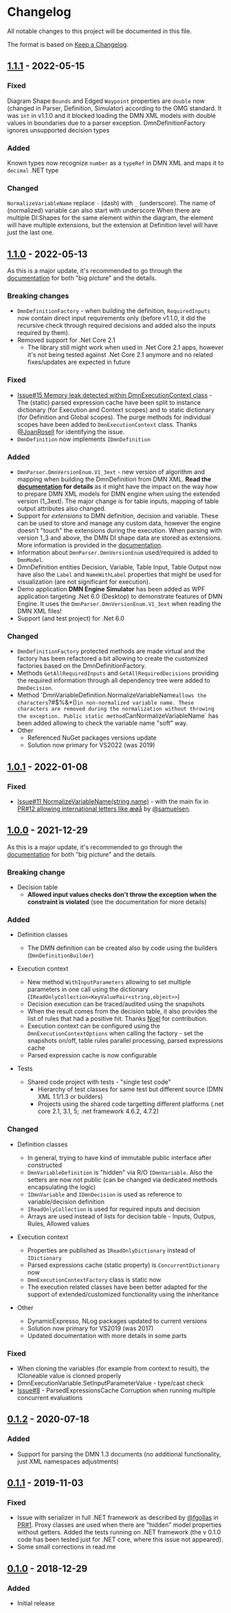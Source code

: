 # Changelog #
All notable changes to this project will be documented in this file.

The format is based on [Keep a Changelog](https://keepachangelog.com/en/1.0.0/).
## [1.1.1] - 2022-05-15 ##

### Fixed ###
Diagram Shape `Bounds` and Edged `Waypoint` properties are `double` now (changed in Parser, Definition, Simulator) according to the OMG standard. It was `int` in v1.1.0 and it blocked loading the DMN XML models with double values in boundaries due to a parser exception.
DmnDefinitionFactory ignores unsupported decision types 

### Added ###
Known types now recognize `number` as a `typeRef` in DMN XML and maps it to `decimal` .NET type

### Changed ###
`NormalizeVariableName` replace `-` (dash) with `_` (underscore). The name of (normalized) variable can also start with underscore
When there are multiple DI:Shapes for the same element within the diagram, the element will have multiple extensions, but the extension at Definition level will have just the last one.

## [1.1.0] - 2022-05-13 ##
As this is a major update, it's recommended to go through the [documentation](readme.md) for both "big picture" and the details.

### Breaking changes ###
- `DmnDefinitionFactory` - when building the definition, `RequiredInputs` now contain direct input requirements only (before v1.1.0, it did the recursive check through required decisions and added also the inputs required by them). 
- Removed support for .Net Core 2.1 
  - The library still might work when used in .Net Core 2.1 apps, however it's not being tested against .Net Core 2.1 anymore and no related fixes/updates are expected in future

### Fixed ###
- [Issue#15 Memory leak detected within DmnExecutionContext class](https://github.com/adamecr/Common.DMN.Engine/issues/15) - The (static) parsed expression cache have been split to instance dictionary (for Execution and Context scopes) and to static dictionary (for Definition and Global scopes). The purge methods for individual scopes have been added to `DmnExecutionContext` class. Thanks [@JoanRosell](https://github.com/JoanRosell) for identifying the issue. 
- `DmnDefinition` now implements `IDmnDefinition`

### Added ###
- `DmnParser.DmnVersionEnum.V1_3ext` - new version of algorithm and mapping when building the DmnDefinition from DMN XML. **Read the [documentation](readme.md) for details** as it might have the impact on the way how to prepare DMN XML models for DMN engine when using the extended version (1_3ext). The major change is for table inputs, mapping of table output attributes also changed.
- Support for *extensions* to DMN definition, decision and variable. These can be used to store and manage any custom data, however the engine doesn't "touch" the extensions during the execution. When parsing with version 1_3 and above, the DMN DI shape data are stored as extensions. More information is provided in the [documentation](readme.md).
- Information about `DmnParser.DmnVersionEnum` used/required is added to `DmnModel`. 
- DmnDefinition entities Decision, Variable, Table Input, Table Output now have also the `Label` and `NameWithLabel` properties that might be used for visualization (are not significant for execution).
- Demo application **DMN Engine Simulator** has been added as WPF application targeting .Net 6.0 (Desktop) to demonstrate features of DMN Engine. It uses the `DmnParser.DmnVersionEnum.V1_3ext` when reading the DMN XML files! 
- Support (and test project) for .Net 6.0

### Changed ###
- `DmnDefinitionFactory` protected methods are made virtual and the factory has been refactored a bit allowing to create the customized factories based on the DmnDefinitionFactory.
- Methods `GetAllRequiredInputs` and `GetAllRequiredDecisions` providing the required information through all dependency tree were added to `DmnDecision`.
- Method 'DmnVariableDefinition.NormalizeVariableName` allows the characters `?#$%&*()` in non-normalized variable name. These characters are removed during the normalization without throwing the exception. Public static method `CanNormalizeVariableName` has been added allowing to check the variable name "soft" way.
- Other
  - Referenced NuGet packages versions update
  - Solution now primary for VS2022 (was 2019)


## [1.0.1] - 2022-01-08 ##
### Fixed ###
- [Issue#11 NormalizeVariableName(string name)](https://github.com/adamecr/Common.DMN.Engine/issues/11) -  with the main fix in [PR#12 
allowing international letters like æøå](https://github.com/adamecr/Common.DMN.Engine/pull/12) by [@samuelsen](https://github.com/samuelsen). 

## [1.0.0] - 2021-12-29 ##
As this is a major update, it's recommended to go through the [documentation](readme.md) for both "big picture" and the details.

### Breaking change ###
- Decision table
  - **Allowed input values checks don't throw the exception when the constraint is violated** (see the documentation for more details)

### Added ###

- Definition classes
  - The DMN definition can be created also by code using the builders (`DmnDefinitionBuilder`)

- Execution context
  - New method `WithInputParameters` allowing to set multiple parameters in one call using the dictionary (`IReadOnlyCollection<KeyValuePair<string,object>>`)
  - Decision execution can be traced/audited using the snapshots
  - When the result comes from the decision table, it also provides the list of rules that had a positive hit. Thanks [Noel](https://github.com/nlysaght) for contribution.
  - Execution context can be configured using the `DmnExecutionContextOptions` when calling the factory - set the snapshots on/off, table rules parallel processing, parsed expressions cache
  - Parsed expression cache is now configurable 
  
- Tests
  - Shared code project with tests - "single test code"
    - Hierarchy of test classes for same test but different source (DMN XML 1.1/1.3 or builders)
    - Projects using the shared code targetting different platforms (.net core 2.1, 3.1, 5; .net framework 4.6.2, 4.7.2)

### Changed ###
- Definition classes
  - In general, trying to have kind of immutable public interface after constructed 
  - `DmnVariableDefinition` is "hidden" via R/O `IDmnVariable`. Also the setters are now not public (can be changed via dedicated methods encapsulating the logic)
  - `IDmnVariable` and `IDmnDecision` is used as reference to variable/decision definition
  - `IReadOnlyCollection` is used for required inputs and decision
  - Arrays are used instead of lists for decision table - Inputs, Outpus, Rules, Allowed values

- Execution context
  - Properties are published as `IReadOnlyDictionary` instead of `IDictionary`
  - Parsed expressions cache (static property) is `ConcurrentDictionary` now
  - `DmnExecutionContextFactory` class is static now
  - The execution related classes have been better adapted for the support of extended/customized functionality using the inheritance
  
- Other
  - DynamicExpresso, NLog packages updated to current versions 
  - Solution now primary for VS2019 (was 2017)
  - Updated documentation with more details in some parts
 
### Fixed ###
- When cloning the variables (for example from context to result), the ICloneable value is clonned properly
- DmnExecutionVariable.SetInputParameterValue - type/cast check
- [Issue#8](https://github.com/adamecr/Common.DMN.Engine/issues/8) - ParsedExpressionsCache Corruption when running multiple concurrent evaluations

## [0.1.2] - 2020-07-18 ##
### Added ###
- Support for parsing the DMN 1.3 documents (no additional functionality, just XML namespaces adjustments)

## [0.1.1] - 2019-11-03 ##
### Fixed ###
- Issue with serializer in full .NET framework as described by [@fgollas](https://github.com/fgollas) in [PR#1](https://github.com/adamecr/Common.DMN.Engine/pull/1). Proxy classes are used when there are "hidden" model properties without getters. Added the tests running on .NET framework (the v 0.1.0 code has been tested just for .NET core, where this issue not appeared).
- Some small corrections in read.me

## [0.1.0] - 2018-12-29 ##
### Added ###
- Initial release

[1.1.1]: https://github.com/adamecr/Common.DMN.Engine/compare/v1.1.0...v1.1.1
[1.1.0]: https://github.com/adamecr/Common.DMN.Engine/compare/v1.0.1...v1.1.0
[1.0.1]: https://github.com/adamecr/Common.DMN.Engine/compare/v1.0.0...v1.0.1
[1.0.0]: https://github.com/adamecr/Common.DMN.Engine/compare/v0.1.2...v1.0.0
[0.1.2]: https://github.com/adamecr/Common.DMN.Engine/compare/v0.1.1...v0.1.2
[0.1.1]: https://github.com/adamecr/Common.DMN.Engine/compare/v0.1.0...v0.1.1
[0.1.0]: https://github.com/adamecr/Common.DMN.Engine/releases/tag/v0.1.0